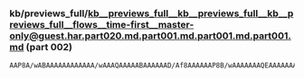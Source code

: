 ### kb/previews_full/kb__previews_full__kb__previews_full__kb__previews_full__flows__time-first__master-only@guest.har.part020.md.part001.md.part001.md.part001.md (part 002)

```md
AAP8A/wABAAAAAAAAAAAA/wAAAQAAAAABAAAAAAD/Af8AAAAAAP8B/wAAAAAAAQEAAAAAAAAAAQAAAAAAAAABAAAAAAAAAAEAAAAA/wAAAAAA/wD/AAABAAABAAAA/wAAAAEAAAD/AAEAAQAAAAEA/w
```

```
